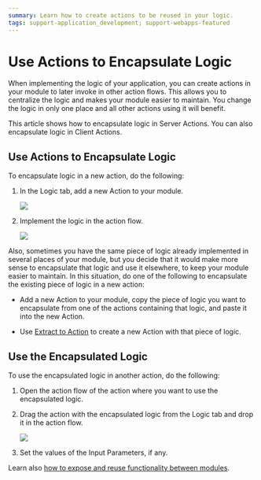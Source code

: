 ```yaml
---
summary: Learn how to create actions to be reused in your logic. 
tags: support-application_development; support-webapps-featured
---
```


# Use Actions to Encapsulate Logic

When implementing the logic of your application, you can create actions in your module to later invoke in other action flows. This allows you to centralize the logic and makes your module easier to maintain. You change the logic in only one place and all other actions using it will benefit.

This article shows how to encapsulate logic in Server Actions. You can also encapsulate logic in Client Actions.

## Use Actions to Encapsulate Logic

To encapsulate logic in a new action, do the following:

1. In the Logic tab, add a new Action to your module.

    ![](images/encapsulate-logic-1.png?width=300)

1. Implement the logic in the action flow.

    ![](images/encapsulate-logic-2.png?width=600)


Also, sometimes you have the same piece of logic already implemented in several places of your module, but you decide that it would make more sense to encapsulate that logic and use it elsewhere, to keep your module easier to maintain. In this situation, do one of the following to encapsulate the existing piece of logic in a new action:

* Add a new Action to your module, copy the piece of logic you want to encapsulate from one of the actions containing that logic, and paste it into the new Action.

* Use [Extract to Action](../../getting-started/tips-tricks/tips-tricks.md#reuse-logic-with-extract-to-action) to create a new Action with that piece of logic.

## Use the Encapsulated Logic

To use the encapsulated logic in another action, do the following:

1. Open the action flow of the action where you want to use the encapsulated logic.

2. Drag the action with the encapsulated logic from the Logic tab and drop it in the action flow.

    ![](images/encapsulate-logic-3.png?width=600)

3. Set the values of the Input Parameters, if any.


Learn also [how to expose and reuse functionality between modules](expose-and-reuse.md).
